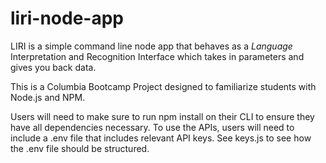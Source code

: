 # liri-node-app

LIRI is a simple command line node app that behaves as a _Language_ Interpretation and Recognition Interface which takes in parameters and gives you back data.

This is a Columbia Bootcamp Project designed to familiarize students with Node.js and NPM.

Users will need to make sure to run npm install on their CLI to ensure they have all dependencies necessary. 
To use the APIs, users will need to include a .env file that includes relevant API keys. See keys.js to see how the .env file should be structured.

